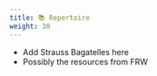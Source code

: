 ```yaml
---
title: 📚 Repertoire
weight: 30
---
```


- Add Strauss Bagatelles here
- Possibly the resources from FRW
